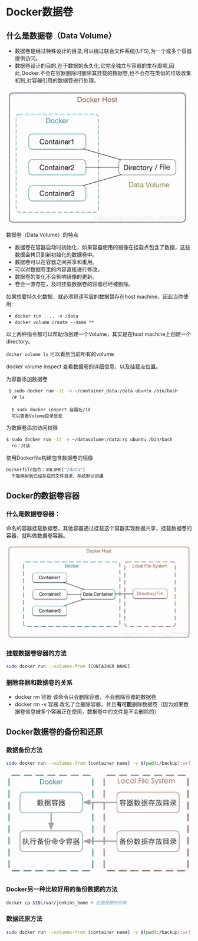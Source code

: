 # Docker数据卷

## 什么是数据卷（Data Volume）

- 数据卷是经过特殊设计的目录,可以绕过联合文件系统(UFS),为一个或多个容器提供访问。
- 数据卷设计的目的,在于数据的永久化,它完全独立与容器的生存周期,因此,Docker.不会在容器删除时删除其挂载的数据卷,也不会存在类似的垃圾收集机制,对容器引用的数据卷进行处理。

![Alt](.\img\20190802111712300.png)

数据卷（Data Volume）的特点

- 数据卷在容器启动时初始化，如果容器使用的镜像在挂载点包含了数据，这些数据会拷贝到新初始化的数据卷中。
- 数据卷可以在容器之间共享和重用。
- 可以对数据卷里的内容直接进行修改。
- 数据卷的变化不会影响镜像的更新。
- 卷会一直存在，及时挂载数据卷的容器已经被删除。



如果想要持久化数据，就必须将读写层的数据暂存在host machine，因此当你使用:

- `docker run .... -v /data`
- `docker volume create --name **`

以上两种指令都可以帮助你创建一个Volume，其实是在host machine上创建一个directory。

`docker volume ls` 可以看到当前所有的volume

docker volume inspect  <volume name> 查看数据卷的详细信息，以及挂载点位置。



为容器添加数据卷

```bash
 $ sudo docker run -it -v ~/container_data:/data ubuntu /bin/bash
  /# ls

  $ sudo docker inspect 容器名/id
  可以查看Volume目录信息
```

为数据卷添加访问权限

```bash
$ sudo docker run -it -v ~/datavolume:/data:ro ubuntu /bin/bash
  ro：只读
```

使用Dockerfile构建包含数据卷的镜像

```bash
Dockerfile指令：VOLUME["/data"]
  不能映射到已经存在的文件目录，系统默认创建
```

## Docker的数据卷容器

### 什么是数据卷容器：

​	命名的容器挂载数据卷，其他容器通过挂载这个容器实现数据共享，挂载数据卷的容器，就叫做数据卷容器。

![Alt](.\img\20190802115901717.png)

### 挂载数据卷容器的方法

```bash
sudo docker run --volumes-from [CONTAINER NAME]
```

### 删除容器和数据卷的关系

- docker rm 容器    该命令只会删除容器，不会删除容器的数据卷
- docker rm -v  容器  改名了会删除容器，并且**有可能**删除数据卷（因为如果数据卷信息被多个容器正在使用，数据卷中的文件是不会删除的）

## Docker数据卷的备份和还原

### 数据备份方法

```bash
sudo docker run --volumes-from [container name] -v $(pwd):/backup[:wr] ubuntu tar cvf /backup/backup.tar [container data volume]
```

![Alt](.\img\2019080212104349.png)

### Docker另一种比较好用的备份数据的方法

```bash
docker cp $ID:/var/jenkins_home # 后面是跟的目录
```

### 数据还原方法

```bash
sudo docker run --volumes-from [container name] -v $(pwd):/backup[:wr] ubuntu tar xvf /backup/backup.tar [container data volume]
```

